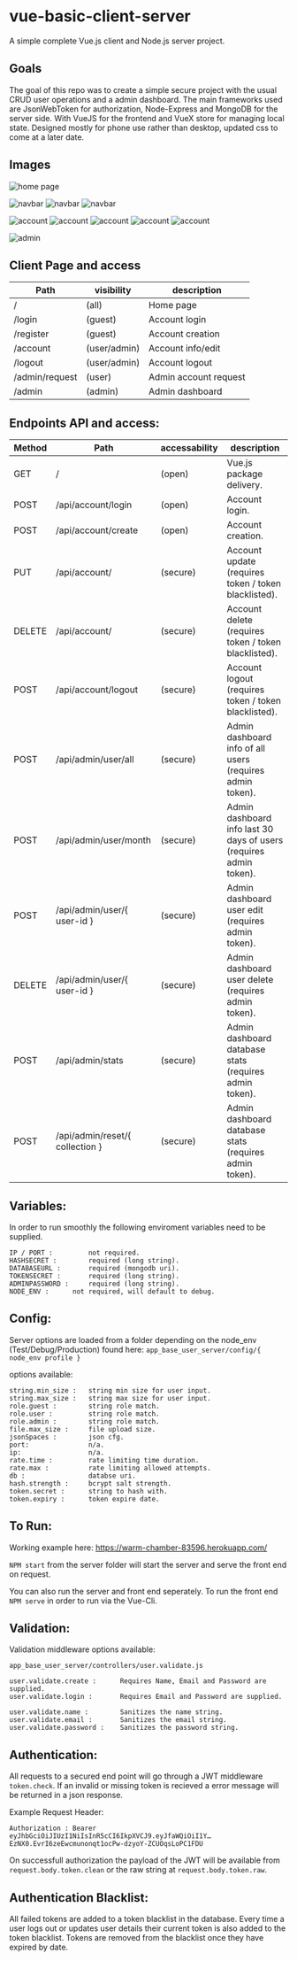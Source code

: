 # vue-basic-client-server
A simple complete Vue.js client and Node.js server project.



## Goals
	
The goal of this repo was to create a simple secure project with the usual CRUD user operations and a admin dashboard.
The main frameworks used are JsonWebToken for authorization, Node-Express and MongoDB for the server side. With VueJS for the frontend and VueX store for managing local state. Designed mostly for phone use rather than desktop, updated css to come at a later date.

## Images

![home page](./docs/home.jpg?raw=true "home page")

![navbar](./docs/navbar_guest.jpg?raw=true "navbar")
![navbar](./docs/navbar_user.jpg?raw=true "navbar")
![navbar](./docs/navbar_admin.jpg?raw=true "navbar")

![account](./docs/account_login.jpg?raw=true "account")
![account](./docs/account_register.jpg?raw=true "account")
![account](./docs/account_logout.jpg?raw=true "account")
![account](./docs/account_show.jpg?raw=true "account")
![account](./docs/account_edit.gif?raw=true "account")

![admin](./docs/admin_panel.jpg?raw=true "admin")



## Client Page and access 
	
Path | visibility | description
------------- | ------------- | ------------- 
/					|	(all)			| Home page
/login				|	(guest)			| Account login
/register			|	(guest)			| Account creation
/account			|	(user/admin)	| Account info/edit
/logout				|	(user/admin)	| Account logout
/admin/request		|	(user)			| Admin account request
/admin				|	(admin)			| Admin dashboard



## Endpoints API and access:

Method | Path | accessability | description
------------ | ------------- | ------------- | ------------- 
GET 	|	/						| (open)	|	Vue.js package delivery.
POST 	|	/api/account/login		| (open)	|	Account login.
POST 	|	/api/account/create		| (open)	|	Account creation.
PUT 	|	/api/account/			| (secure)	|	Account update (requires token / token blacklisted).
DELETE 	|	/api/account/			| (secure)	|	Account delete (requires token / token blacklisted).
POST 	|	/api/account/logout		| (secure)	| 	Account logout (requires token / token blacklisted).
POST 	|	/api/admin/user/all		| (secure)	| 	Admin dashboard info of all users (requires admin token).
POST 	|	/api/admin/user/month	| (secure)	| 	Admin dashboard info last 30 days of users (requires admin token).
POST 	|	/api/admin/user/{ user-id } | (secure)	| Admin dashboard user edit (requires admin token).
DELETE 	|	/api/admin/user/{ user-id } | (secure)	| Admin dashboard user delete (requires admin token).
POST 	|	/api/admin/stats		| (secure)	| Admin dashboard database stats (requires admin token).
POST 	|	/api/admin/reset/{ collection } | (secure)	| Admin dashboard database stats (requires admin token).



## Variables:

In order to run smoothly the following enviroment variables need to be supplied.

	IP / PORT : 		not required.
	HASHSECRET : 		required (long string).
	DATABASEURL : 		required (mongodb uri).
	TOKENSECRET : 		required (long string).
	ADMINPASSWORD : 	required (long string).
	NODE_ENV : 		not required, will default to debug.



## Config: 

Server options are loaded from a folder depending on the node_env (Test/Debug/Production) found here: `app_base_user_server/config/{ node_env profile }`

options available:

	string.min_size : 	string min size for user input.
	string.max_size : 	string max size for user input.
	role.guest : 		string role match.
	role.user : 		string role match.
	role.admin : 		string role match.
	file.max_size : 	file upload size.
	jsonSpaces : 		json cfg.
	port:		 		n/a.
	ip: 				n/a.
	rate.time : 		rate limiting time duration.
	rate.max : 			rate limiting allowed attempts.
	db : 				databse uri.
	hash.strength : 	bcrypt salt strength.
	token.secret : 		string to hash with.
	token.expiry : 		token expire date.

	

## To Run:

Working example here: https://warm-chamber-83596.herokuapp.com/

`NPM start` from the server folder will start the server and serve the front end on request.

You can also run the server and front end seperately. To run the front end `NPM serve` in order to run via the Vue-Cli. 



## Validation:

Validation middleware options available: 

	app_base_user_server/controllers/user.validate.js

	user.validate.create : 		Requires Name, Email and Password are supplied.
	user.validate.login : 		Requires Email and Password are supplied.

	user.validate.name : 		Sanitizes the name string. 
	user.validate.email :		Sanitizes the email string. 	
	user.validate.password : 	Sanitizes the password string. 



## Authentication:

All requests to a secured end point will go through a JWT middleware `token.check`. If an invalid or missing token is recieved a error message will be returned in a json response.

Example Request Header:

	Authorization : Bearer eyJhbGciOiJIUzI1NiIsInR5cCI6IkpXVCJ9.eyJfaWQiOiI1Y…EzNX0.EvrI6zeEwcmunonqt1ocPw-dzyoY-ZCUOqsLoPC1FDU

On successfull authorization the payload of the JWT will be available from `request.body.token.clean` or the raw string at `request.body.token.raw`.



## Authentication Blacklist:

All failed tokens are added to a token blacklist in the database.
Every time a user logs out or updates user details their current token is also added to the token blacklist.
Tokens are removed from the blacklist once they have expired by date.







